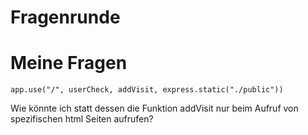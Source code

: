 # Fragenrunde

# Meine Fragen
```
app.use("/", userCheck, addVisit, express.static("./public"))
```

Wie könnte ich statt dessen die Funktion addVisit nur beim Aufruf von spezifischen html Seiten aufrufen?